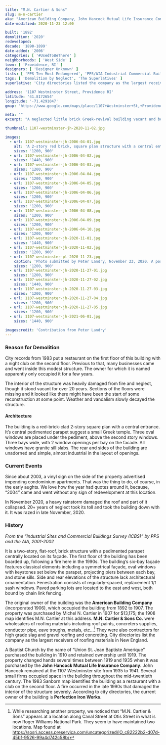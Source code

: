 ```yaml
---
title: "M.N. Cartier & Sons"
slug: m-n-cartier
aka: "American Building Company, John Hancock Mutual Life Insurance Company"
date-modified: 2020-11-23 12:00

built: '1892'
demolition: '2020'
redeveloped: 
decade: '1890-1899'
date-added: '2006'
categories: [ '#UsedToBeThere' ]
neighborhoods: [ 'West Side' ]
town: [ 'Providence, RI' ]
designers: [ 'Designer Unknown' ]
lists: [ 'PPS Ten Most Endangered', 'PPS/AIA Industrial Commercial Buildings Survey' ]
tags: [ 'Demolition by Neglect', 'The Superlatives' ]
superlative: 'City directories listed the company as the largest receivers of roofing materials in New England'

address: '1107 Westminster Street, Providence RI'
latitude: '41.8172654'
longitude: '-71.4291047'
gmap: "https://www.google.com/maps/place/1107+Westminster+St,+Providence,+RI+02909/@41.8172654,-71.4291047,17z/data=!3m1!4b1!4m5!3m4!1s0x89e445768008e1b1:0x760c6bed5251dc0f!8m2!3d41.8172654!4d-71.426916"

meta: ""
excerpt: "A neglected little brick Greek-revival building vacant and boarded up since a fire in the 1990s succumbed to extensive roof damage in 2020"

thumbnail: 1107-westminster-jh-2020-11-02.jpg

images:
  - url: 1107-westminster-jh-2006-04-01.jpg
    alt: 'A 2-story red brick, square plan structure with a central entrance. Three bays across of 2 windows each. The center bay is toppped with a triangular pediment ornament in the style of a Greek temple. Three oval windows are grouped below this pediment.'
    sizes: '1200, 900'
  - url: 1107-westminster-jh-2006-04-02.jpg
    sizes: '1440, 900'
  - url: 1107-westminster-jh-2006-04-03.jpg
    sizes: '1200, 900'
  - url: 1107-westminster-jh-2006-04-04.jpg
    sizes: '1200, 900'
  - url: 1107-westminster-jh-2006-04-05.jpg
    sizes: '1200, 900'
  - url: 1107-westminster-jh-2006-04-06.jpg
    sizes: '1200, 900'
  - url: 1107-westminster-jh-2006-04-07.jpg
    sizes: '1200, 900'
  - url: 1107-westminster-jh-2006-04-08.jpg
    sizes: '1200, 900'
  - url: 1107-westminster-jh-2006-04-09.jpg
    sizes: '1200, 900'
  - url: 1107-westminster-jh-2006-04-10.jpg
    sizes: '1200, 900'
  - url: 1107-westminster-jh-2020-11-01.jpg
    sizes: '1440, 900'
  - url: 1107-westminster-jh-2020-11-02.jpg
    sizes: '1200, 900'
  - url: 1107-westminster-pl-2020-11-23.jpg
    caption: 'Photo submitted by Peter Landry, November 23, 2020. A portion of the roof has collapsed from heavy rain and wind.'
    sizes: '1200, 900'
  - url: 1107-westminster-jh-2020-11-27-01.jpg
    sizes: '1200, 900'
  - url: 1107-westminster-jh-2020-11-27-02.jpg
    sizes: '1440, 900'
  - url: 1107-westminster-jh-2020-11-27-03.jpg
    sizes: '1200, 900'
  - url: 1107-westminster-jh-2020-11-27-04.jpg
    sizes: '1200, 900'
  - url: 1107-westminster-jh-2020-11-27-05.jpg
    sizes: '1200, 900'
  - url: 1107-westminster-jh-2021-06-01.jpg
    sizes: '1440, 900'

imagescredit: 'Contribution from Peter Landry'
---
```


### Reason for Demolition

City records from 1983 put a restaurant on the first floor of this building with a night club on the second floor. Previous to that, many businesses came and went inside this modest structure. The owner for which it is named apparently only occupied it for a few years. 

The interior of the structure was heavily damaged from fire and neglect, though it stood vacant for over 20 years. Sections of the floors were missing and it looked like there might have been the start of some reconstruction at some point. Weather and vandalism slowly decayed the structure. 

#### Architecture

The building is a red-brick-clad 2-story square plan with a central entrance. It’s central pedimented parapet suggest a small Greek temple. Three oval windows are placed under the pediment, above the second story windows. Three bays wide, with 2 window openings per bay on the facade. All windows have granite sill slabs. The rear and sides of the building are unadorned and simple, almost industrial in the layout of openings. 


### Current Events

Since about 2003, a vinyl sign on the side of the property advertised impending condominium apartments. That was the thing to do, of course, in the early aughts. We love how the year had quotes around it, because, “2004” came and went without any sign of redevelopment at this location. 

In November 2020, a heavy rainstorm damaged the roof and part of it collapsed. 20+ years of neglect took its toll and took the building down with it. It was razed in late November, 2020. 


### History

_From the “Industrial Sites and Commercial Buildings Survey (ICBS)” by PPS and the AIA, 2001-2002_

It is a two-story, flat-roof, brick structure with a pedimented parapet centrally located on its façade. The first floor of the building has been boarded up, following a fire here in the 1990s. The building’s six-bay façade features classical elements including a symmetrical façade, oval windows with keystones set below the parapet, projecting piers between each bay, and stone sills. Side and rear elevations of the structure lack architectural ornamentation. Fenestration consists of regularly-spaced, replacement 1/1 sash windows. Paved parking lots are located to the east and west, both bound by chain link fencing.

The original owner of the building was the **American Building Company** (incorporated 1906), which occupied the building from 1892 to 1907. The property was purchased by Michel N. Cartier in 1907 for $13,175; the 1908 map identifies M.N. Cartier at this address. **M.N. Cartier & Sons Co.** were wholesalers of roofing materials including roof paints, concreters supplies, conductor pipe, eave troughs, metals, etc…[^1] They were also contractors for high grade slag and gravel roofing and concreting. City directories list the company as the largest receivers of roofing materials in New England.

[^1]: While researching another property, we noticed that “M.N. Cartier & Sons” appears at a location along Canal Street at Otis Street in what is now Roger Williams National Park. They seem to have maintained two locations. Map found at https://sosri.access.preservica.com/uncategorized/IO_c82222b2-d07d-45bf-9526-99a4d742c58b/

A Baptist Church by the name of “Union St. Jean Baptiste Amerique” purchased the building in 1910 and retained ownership until 1919. The property changed hands several times between 1919 and 1935 when it was purchased by the **John Hancock Mutual Life Insurance Company**. John Hancock remained at the 1107 Westminster site from 1935 to 1941. Several small firms occupied space in the building throughout the mid-twentieth century. The 1983 Sanborn map identifies the building as a restaurant with a club on the second floor. A fire occurred in the late 1990s that damaged the interior of the structure severely. According to city directories, the current owner of the building is **Perfection Iron Works**.

